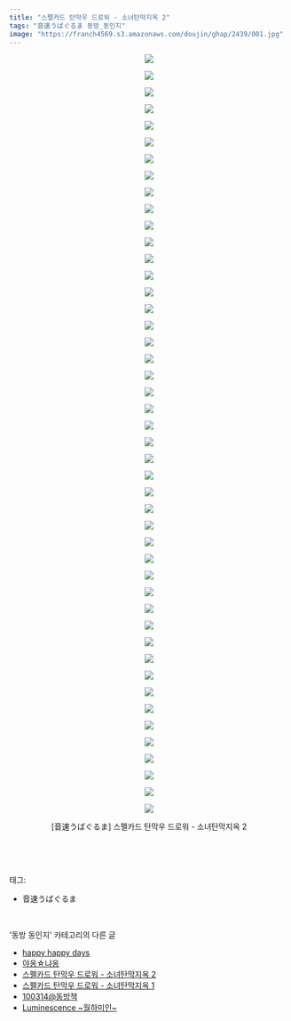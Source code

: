 ```yaml
---
title: "스펠카드 탄막우 드로워 - 소녀탄막지옥 2"
tags: "音速うばぐるま 동방_동인지"
image: "https://franch4569.s3.amazonaws.com/doujin/ghap/2439/001.jpg"
---
```

<div class="article">
<p style="text-align: center; clear: none; float: none;"><img src="{{ site.imgserver2 }}/ghap/2439/001.jpg"/></p>
<p style="text-align: center; clear: none; float: none;"><img src="{{ site.imgserver2 }}/ghap/2439/002.jpg"/></p>
<p style="text-align: center; clear: none; float: none;"><img src="{{ site.imgserver2 }}/ghap/2439/003.jpg"/></p>
<p style="text-align: center; clear: none; float: none;"><img src="{{ site.imgserver2 }}/ghap/2439/004.jpg"/></p>
<p style="text-align: center; clear: none; float: none;"><img src="{{ site.imgserver2 }}/ghap/2439/005.jpg"/></p>
<p style="text-align: center; clear: none; float: none;"><img src="{{ site.imgserver2 }}/ghap/2439/006.jpg"/></p>
<p style="text-align: center; clear: none; float: none;"><img src="{{ site.imgserver2 }}/ghap/2439/007.jpg"/></p>
<p style="text-align: center; clear: none; float: none;"><img src="{{ site.imgserver2 }}/ghap/2439/008.jpg"/></p>
<p style="text-align: center; clear: none; float: none;"><img src="{{ site.imgserver2 }}/ghap/2439/009.jpg"/></p>
<p style="text-align: center; clear: none; float: none;"><img src="{{ site.imgserver2 }}/ghap/2439/010.jpg"/></p>
<p style="text-align: center; clear: none; float: none;"><img src="{{ site.imgserver2 }}/ghap/2439/011.jpg"/></p>
<p style="text-align: center; clear: none; float: none;"><img src="{{ site.imgserver2 }}/ghap/2439/012.jpg"/></p>
<p style="text-align: center; clear: none; float: none;"><img src="{{ site.imgserver2 }}/ghap/2439/013.jpg"/></p>
<p style="text-align: center; clear: none; float: none;"><img src="{{ site.imgserver2 }}/ghap/2439/014.jpg"/></p>
<p style="text-align: center; clear: none; float: none;"><img src="{{ site.imgserver2 }}/ghap/2439/015.jpg"/></p>
<p style="text-align: center; clear: none; float: none;"><img src="{{ site.imgserver2 }}/ghap/2439/016.jpg"/></p>
<p style="text-align: center; clear: none; float: none;"><img src="{{ site.imgserver2 }}/ghap/2439/017.jpg"/></p>
<p style="text-align: center; clear: none; float: none;"><img src="{{ site.imgserver2 }}/ghap/2439/018.jpg"/></p>
<p style="text-align: center; clear: none; float: none;"><img src="{{ site.imgserver2 }}/ghap/2439/019.jpg"/></p>
<p style="text-align: center; clear: none; float: none;"><img src="{{ site.imgserver2 }}/ghap/2439/020.jpg"/></p>
<p style="text-align: center; clear: none; float: none;"><img src="{{ site.imgserver2 }}/ghap/2439/021.jpg"/></p>
<p style="text-align: center; clear: none; float: none;"><img src="{{ site.imgserver2 }}/ghap/2439/022.jpg"/></p>
<p style="text-align: center; clear: none; float: none;"><img src="{{ site.imgserver2 }}/ghap/2439/023.jpg"/></p>
<p style="text-align: center; clear: none; float: none;"><img src="{{ site.imgserver2 }}/ghap/2439/024.jpg"/></p>
<p style="text-align: center; clear: none; float: none;"><img src="{{ site.imgserver2 }}/ghap/2439/025.jpg"/></p>
<p style="text-align: center; clear: none; float: none;"><img src="{{ site.imgserver2 }}/ghap/2439/026.jpg"/></p>
<p style="text-align: center; clear: none; float: none;"><img src="{{ site.imgserver2 }}/ghap/2439/027.jpg"/></p>
<p style="text-align: center; clear: none; float: none;"><img src="{{ site.imgserver2 }}/ghap/2439/028.jpg"/></p>
<p style="text-align: center; clear: none; float: none;"><img src="{{ site.imgserver2 }}/ghap/2439/029.jpg"/></p>
<p style="text-align: center; clear: none; float: none;"><img src="{{ site.imgserver2 }}/ghap/2439/030.jpg"/></p>
<p style="text-align: center; clear: none; float: none;"><img src="{{ site.imgserver2 }}/ghap/2439/031.jpg"/></p>
<p style="text-align: center; clear: none; float: none;"><img src="{{ site.imgserver2 }}/ghap/2439/032.jpg"/></p>
<p style="text-align: center; clear: none; float: none;"><img src="{{ site.imgserver2 }}/ghap/2439/033.jpg"/></p>
<p style="text-align: center; clear: none; float: none;"><img src="{{ site.imgserver2 }}/ghap/2439/034.jpg"/></p>
<p style="text-align: center; clear: none; float: none;"><img src="{{ site.imgserver2 }}/ghap/2439/035.jpg"/></p>
<p style="text-align: center; clear: none; float: none;"><img src="{{ site.imgserver2 }}/ghap/2439/036.jpg"/></p>
<p style="text-align: center; clear: none; float: none;"><img src="{{ site.imgserver2 }}/ghap/2439/037.jpg"/></p>
<p style="text-align: center; clear: none; float: none;"><img src="{{ site.imgserver2 }}/ghap/2439/038.jpg"/></p>
<p style="text-align: center; clear: none; float: none;"><img src="{{ site.imgserver2 }}/ghap/2439/039.jpg"/></p>
<p style="text-align: center; clear: none; float: none;"><img src="{{ site.imgserver2 }}/ghap/2439/040.jpg"/></p>
<p style="text-align: center; clear: none; float: none;"><img src="{{ site.imgserver2 }}/ghap/2439/041.jpg"/></p>
<p style="text-align: center; clear: none; float: none;"><img src="{{ site.imgserver2 }}/ghap/2439/042.jpg"/></p>
<p style="text-align: center; clear: none; float: none;"><img src="{{ site.imgserver2 }}/ghap/2439/043.jpg"/></p>
<p style="text-align: center; clear: none; float: none;"><img src="{{ site.imgserver2 }}/ghap/2439/044.jpg"/></p>
<p style="text-align: center; clear: none; float: none;"><img src="{{ site.imgserver2 }}/ghap/2439/045.jpg"/></p>
<p style="text-align: center; clear: none; float: none;"><img src="{{ site.imgserver2 }}/ghap/2439/046.jpg"/></p>
<p style="text-align: center; clear: none; float: none;">[音速うばぐるま] 스펠카드 탄막우 드로워 - 소녀탄막지옥 2</p>
<p><br/></p>
</div><br/>
<div class="tagTrail">
<p>태그: </p>
<ul>
<li>音速うばぐるま</li>
</ul>
</div><br/>
<div class="another">
<p>'동방 동인지' 카테고리의 다른 글</p>
<ul>
<li><a href="/ghap_2441">happy happy days</a></li>
<li><a href="/ghap_2440">야옹☆냐옹</a></li>
<li><a href="/ghap_2439">스펠카드 탄막우 드로워 - 소녀탄막지옥 2</a></li>
<li><a href="/ghap_2438">스펠카드 탄막우 드로워 - 소녀탄막지옥 1</a></li>
<li><a href="/ghap_2436">100314@동방책</a></li>
<li><a href="/ghap_2435">Luminescence ~월하미인~</a></li>
</ul>
</div><br/>
<div class="cb_module cb_fluid">
<div class="cb_wrt cb_profile">
</div><!-- commentList close -->
</div><br/>
